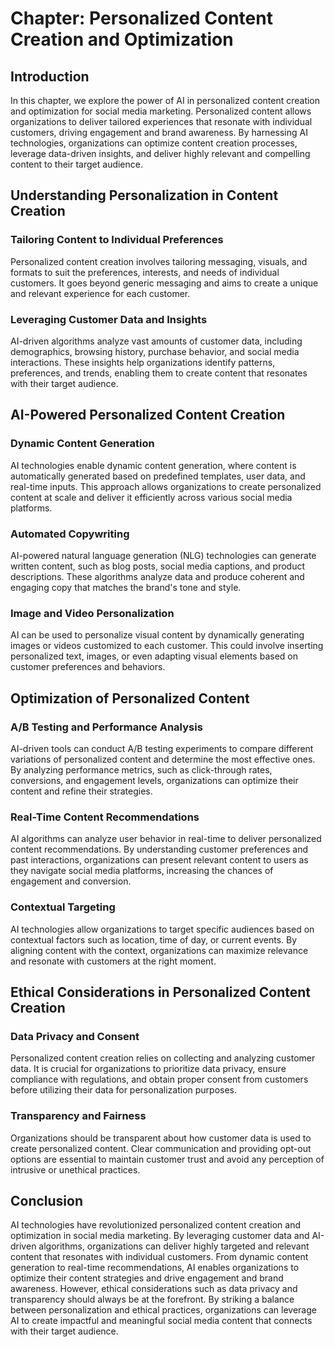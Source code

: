Chapter: Personalized Content Creation and Optimization
=======================================================

Introduction
------------

In this chapter, we explore the power of AI in personalized content creation and optimization for social media marketing. Personalized content allows organizations to deliver tailored experiences that resonate with individual customers, driving engagement and brand awareness. By harnessing AI technologies, organizations can optimize content creation processes, leverage data-driven insights, and deliver highly relevant and compelling content to their target audience.

Understanding Personalization in Content Creation
-------------------------------------------------

### Tailoring Content to Individual Preferences

Personalized content creation involves tailoring messaging, visuals, and formats to suit the preferences, interests, and needs of individual customers. It goes beyond generic messaging and aims to create a unique and relevant experience for each customer.

### Leveraging Customer Data and Insights

AI-driven algorithms analyze vast amounts of customer data, including demographics, browsing history, purchase behavior, and social media interactions. These insights help organizations identify patterns, preferences, and trends, enabling them to create content that resonates with their target audience.

AI-Powered Personalized Content Creation
----------------------------------------

### Dynamic Content Generation

AI technologies enable dynamic content generation, where content is automatically generated based on predefined templates, user data, and real-time inputs. This approach allows organizations to create personalized content at scale and deliver it efficiently across various social media platforms.

### Automated Copywriting

AI-powered natural language generation (NLG) technologies can generate written content, such as blog posts, social media captions, and product descriptions. These algorithms analyze data and produce coherent and engaging copy that matches the brand's tone and style.

### Image and Video Personalization

AI can be used to personalize visual content by dynamically generating images or videos customized to each customer. This could involve inserting personalized text, images, or even adapting visual elements based on customer preferences and behaviors.

Optimization of Personalized Content
------------------------------------

### A/B Testing and Performance Analysis

AI-driven tools can conduct A/B testing experiments to compare different variations of personalized content and determine the most effective ones. By analyzing performance metrics, such as click-through rates, conversions, and engagement levels, organizations can optimize their content and refine their strategies.

### Real-Time Content Recommendations

AI algorithms can analyze user behavior in real-time to deliver personalized content recommendations. By understanding customer preferences and past interactions, organizations can present relevant content to users as they navigate social media platforms, increasing the chances of engagement and conversion.

### Contextual Targeting

AI technologies allow organizations to target specific audiences based on contextual factors such as location, time of day, or current events. By aligning content with the context, organizations can maximize relevance and resonate with customers at the right moment.

Ethical Considerations in Personalized Content Creation
-------------------------------------------------------

### Data Privacy and Consent

Personalized content creation relies on collecting and analyzing customer data. It is crucial for organizations to prioritize data privacy, ensure compliance with regulations, and obtain proper consent from customers before utilizing their data for personalization purposes.

### Transparency and Fairness

Organizations should be transparent about how customer data is used to create personalized content. Clear communication and providing opt-out options are essential to maintain customer trust and avoid any perception of intrusive or unethical practices.

Conclusion
----------

AI technologies have revolutionized personalized content creation and optimization in social media marketing. By leveraging customer data and AI-driven algorithms, organizations can deliver highly targeted and relevant content that resonates with individual customers. From dynamic content generation to real-time recommendations, AI enables organizations to optimize their content strategies and drive engagement and brand awareness. However, ethical considerations such as data privacy and transparency should always be at the forefront. By striking a balance between personalization and ethical practices, organizations can leverage AI to create impactful and meaningful social media content that connects with their target audience.
